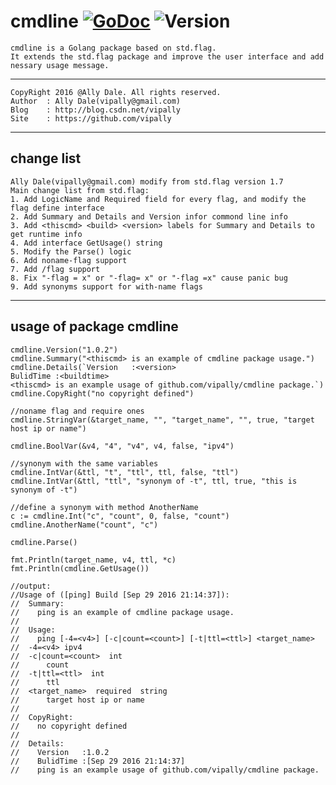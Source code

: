 # cmdline [![GoDoc](https://godoc.org/github.com/vipally/cmdline?status.svg)](https://godoc.org/github.com/vipally/cmdline) ![Version](https://img.shields.io/badge/version-1.8.0-green.svg)
	cmdline is a Golang package based on std.flag.
	It extends the std.flag package and improve the user interface and add nessary usage message.
****
	CopyRight 2016 @Ally Dale. All rights reserved.
    Author  : Ally Dale(vipally@gmail.com)
    Blog    : http://blog.csdn.net/vipally
    Site    : https://github.com/vipally
****
## change list

	Ally Dale(vipally@gmail.com) modify from std.flag version 1.7
	Main change list from std.flag:
	1. Add LogicName and Required field for every flag, and modify the flag define interface
	2. Add Summary and Details and Version infor commond line info
	3. Add <thiscmd> <build> <version> labels for Summary and Details to get runtime info
	4. Add interface GetUsage() string
	5. Modify the Parse() logic
	6. Add noname-flag support
	7. Add /flag support
	8. Fix "-flag = x" or "-flag= x" or "-flag =x" cause panic bug
	9. Add synonyms support for with-name flags

****

## usage of package cmdline
	
	cmdline.Version("1.0.2")
	cmdline.Summary("<thiscmd> is an example of cmdline package usage.")
	cmdline.Details(`Version   :<version>
    BulidTime :<buildtime>
    <thiscmd> is an example usage of github.com/vipally/cmdline package.`)
	cmdline.CopyRight("no copyright defined")

	//noname flag and require ones
	cmdline.StringVar(&target_name, "", "target_name", "", true, "target host ip or name")

	cmdline.BoolVar(&v4, "4", "v4", v4, false, "ipv4")

	//synonym with the same variables
	cmdline.IntVar(&ttl, "t", "ttl", ttl, false, "ttl")
	cmdline.IntVar(&ttl, "ttl", "synonym of -t", ttl, true, "this is synonym of -t")

	//define a synonym with method AnotherName
	c := cmdline.Int("c", "count", 0, false, "count")
	cmdline.AnotherName("count", "c")

	cmdline.Parse()

	fmt.Println(target_name, v4, ttl, *c)
	fmt.Println(cmdline.GetUsage())

	//output:
	//Usage of ([ping] Build [Sep 29 2016 21:14:37]):
	//  Summary:
	//    ping is an example of cmdline package usage.
	//
	//  Usage:
	//    ping [-4=<v4>] [-c|count=<count>] [-t|ttl=<ttl>] <target_name>
	//  -4=<v4>	ipv4
	//  -c|count=<count>  int
	//      count
	//  -t|ttl=<ttl>  int
	//      ttl
	//  <target_name>  required  string
	//      target host ip or name
	//
	//  CopyRight:
	//    no copyright defined
	//
	//  Details:
	//    Version   :1.0.2
	//    BulidTime :[Sep 29 2016 21:14:37]
	//    ping is an example usage of github.com/vipally/cmdline package.

